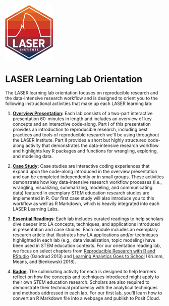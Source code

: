 <img src="img/LASER_Hx.png" width="30%"/>

# LASER Learning Lab Orientation

The LASER learning lab orientation focuses on reproducible research and the data-intensive research workflow and is designed to orient you to the following instructional activities that make up each LASER learning lab:

1.  [**Overview Presentation**](https://laser-institute.github.io/laser-orientation/laser-lab-slides.html?panelset=r&panelset1=research-context&panelset2=eda&panelset3=goal&panelset4=data-products#1)**:** Each lab consists of a two-part interactive presentation 60-minutes in length and includes an overview of key concepts and an interactive code-along. Part I of this presentation provides an introduction to reproducible research, including best practices and tools of reproducible research we'll be using throughout the LASER Institute. Part II provides a short but highly structured code-along activity that demonstrates the data-intensive research workflow and highlights key R packages and functions for wrangling, exploring, and modeling data.

2.  [**Case Study**](https://laser-institute.github.io/laser-orientation/laser-lab-case-study-key.html#0_INTRODUCTION)**:** Case studies are interactive coding experiences that expand upon the code-along introduced in the overview presentation and can be completed independently or in small groups. These activities demonstrate how key data-intensive research workflow processes (i.e., wrangling, visualizing, summarizing, modeling, and communicating data) featured in exemplary STEM education research studies are implemented in R. Our first case study will also introduce you to this workflow as well as R Markdown, which is heavily integrated into each LASER Learning Labs.

3.  [**Essential Readings**](#0): Each lab includes curated readings to help scholars dive deeper into LA concepts, techniques, and applications introduced in presentation and case studies. Each module includes an exemplary research article that illustrates how LA applications and/or techniques highlighted in each lab (e.g., data visualization, topic modeling) have been used in STEM education contexts. For our orientation reading lab, we focus on select chapters from [Reproducible Research with R and RStudio](http://github.com/christophergandrud/Rep-Res-Book) (Gandrud 2013) and [Learning Analytics Goes to School](https://doi.org/10.4324/9781315650722) (Krumm, Means, and Bienkowski 2018).

4.  [**Badge**](https://laser-institute.github.io/laser-orientation/laser-lab-case-study-key.html#Your_First_LASER_Badge). The culminating activity for each is designed to help learners reflect on how the concepts and techniques introduced might apply to their own STEM education research. Scholars are also required to demonstrate their technical proficiency with the analytical techniques and methods addressed in each lab. For our first lab, you'll learn how to convert an R Markdown file into a webpage and publish to Posit Cloud.
